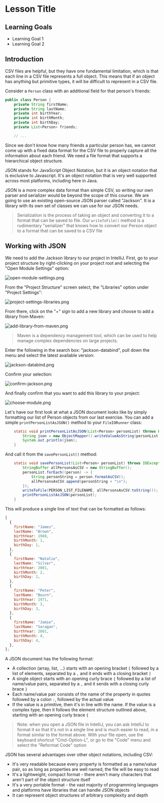 # Lesson Title

## Learning Goals

- Learning Goal 1
- Learning Goal 2

## Introduction

CSV files are helpful, but they have one fundamental limitation, which is that
each line in a CSV file represents a full object. This means that if an object
has anything but primitive types, it will be difficult to represent in a CSV
file.

Consider a `Person` class with an additional field for that person's friends:

```java
public class Person {
    private String firstName;
    private String lastName;
    private int birthYear;
    private int birthMonth;
    private int birthDay;
    private List<Person> friends;

    // ...
```

Since we don't know how many friends a particular person has, we cannot come up
with a fixed data format for the CSV file to properly capture all the
information about each friend. We need a file format that supports a
hierarchical object structure.

JSON stands for JavaScript Object Notation, but it is an object notation that is
exclusive to Javascript. It's an object notation that is very well supported
across most platforms, including here in Java.

JSON is a more complex data format than simple CSV, so writing our own parser
and serializer would be beyond the scope of this course. We are going to use an
existing open-source JSON parser called "Jackson". It is a library with its own
set of classes we can use for our JSON needs.

> Serialization is the process of taking an object and converting it to a format
> that can be saved to file. Our `writeToFile()` method is a rudimentary
> "serializer" that knows how to convert our Person object to a format that can
> be saved to a CSV file

## Working with JSON

We need to add the Jackson library to our project in IntelliJ. First, go to your
project structure by right-clicking on your project root and selecting the "Open
Module Settings" option:

![open-module-settings.png](https://curriculum-content.s3.amazonaws.com/java-mod-3/json/open-module-settings.png)

From the "Project Structure" screen select, the "Libraries" option under
"Project Settings":

![project-settings-libraries.png](https://curriculum-content.s3.amazonaws.com/java-mod-3/json/project-settings-libraries.png)

From there, click on the "+" sign to add a new library and choose to add a
library from Maven:

![add-library-from-maven.png](https://curriculum-content.s3.amazonaws.com/java-mod-3/json/add-library-from-maven.png)

> Maven is a dependency management tool, which can be used to help manage
> complex dependencies on large projects.

Enter the following in the search box: "jackson-databind", pull down the menu
and select the latest available version:

![jackson-databind.png](https://curriculum-content.s3.amazonaws.com/java-mod-3/json/jackson-databind.png)

Confirm your selection:

![confirm-jackson.png](https://curriculum-content.s3.amazonaws.com/java-mod-3/json/confirm-jackson.png)

And finally confirm that you want to add this library to your project:

![choose-module.png](https://curriculum-content.s3.amazonaws.com/java-mod-3/json/choose-module.png)

Let's have our first look at what a JSON document looks like by simply
formatting our list of Person objects from our last exercise. You can add a
simple `printPersonListAsJSON()` method to your `FileIORunner` class:

```java
    static void printPersonListAsJSON(List<Person> personList) throws Exception {
        String json = new ObjectMapper().writeValueAsString(personList);
        System.out.println(json);
    }
```

And call it from the `savePersonList()` method:

```java
    static void savePersonList(List<Person> personList) throws IOException, Exception {
        StringBuffer allPersonsAsCSV = new StringBuffer();
        personList.forEach((person) -> {
            String personString = person.formatAsCSV();
            allPersonsAsCSV.append(personString + "\n");
        });
        writeToFile(PERSON_LIST_FILENAME, allPersonsAsCSV.toString());
        printPersonListAsJSON(personList);
    }
```

This will produce a single line of text that can be formatted as follows:

```javascript
[
  {
    firstName: "James",
    lastName: "Brown",
    birthYear: 1988,
    birthMonth: 1,
    birthDay: 1,
  },
  {
    firstName: "Natalie",
    lastName: "Silver",
    birthYear: 2001,
    birthMonth: 2,
    birthDay: 2,
  },
  {
    firstName: "Peter",
    lastName: "Bourn",
    birthYear: 1971,
    birthMonth: 3,
    birthDay: 3,
  },
  {
    firstName: "Jamie",
    lastName: "Saragan",
    birthYear: 2001,
    birthMonth: 4,
    birthDay: 4,
  },
];
```

A JSON document has the following format:

- A collection (array, list, ...) starts with an opening bracket `[` followed by
  a list of elements, separated by a `,` and it ends with a closing bracket `]`
- A single object starts with an opening curly brace `{` followed by a list of
  name/value pairs, separated by a `,` and it sends with a closing curly brace
  `}`
- Each name/value pair consists of the name of the property in quotes followed
  by a colon `:`, followed by the actual value
- If the value is a primitive, then it's in line with the name. If the value is
  a complex type, then it follows the element structure outlined above, starting
  with an opening curly brace `{`

> Note: when you open a JSON file in IntelliJ, you can ask IntelliJ to format it
> so that it's not in a single line and is much easier to read, in a format
> similar to the format above. With your file open, use the keyboard shortcut
> "Cmd-Option-L", or go to the "Code" menu and select the "Reformat Code" option

JSON has several advantages over other object notations, including CSV:

- It's very readable because every property is formatted as a name/value pair,
  so as long as properties are well named, the file will be easy to read
- It's a lightweight, compact format - there aren't many characters that aren't
  part of the object structure itself
- It's a very portable format - the vast majority of programming languages and
  platforms have libraries that can handle JSON objects
- It can represent object structures of arbitrary complexity and depth
